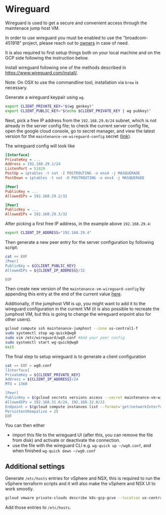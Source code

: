 # Wireguard

Wireguard is used to get a secure and convenient access through the maintenace jump host VM.

In order to use wireguard you must be enabled to use the "broadcom-451918" project, please reach out to [owners](../OWNERS) in case of need.

It is also required to first setup things both on your local machine and on the GCP side
following the instruction below.

Install wireguard following one of the methods described in https://www.wireguard.com/install/.

Note: On OSX to use the commandline tool, installation via `brew` is necessary.

Generate a wireguard keypair using `wg`.

```sh
export CLIENT_PRIVATE_KEY="$(wg genkey)"
export CLIENT_PUBLIC_KEY="$(echo $CLIENT_PRIVATE_KEY | wg pubkey)"
```

Next, pick a free IP address from the `192.168.29.0/24` subnet, which is not already in the server config file;
to check the current server config file, open the google cloud console, go to secret manager, and view the 
latest version for the `maintenance-vm-wireguard-config` secret ([link](https://console.cloud.google.com/security/secret-manager/secret/maintenance-vm-wireguard-config/versions?project=broadcom-451918)).

The wireguard config will look like

```ini
[Interface]
PrivateKey = ...
Address = 192.168.29.1/24
ListenPort = 51820
PostUp = iptables -t nat -I POSTROUTING -o ens4 -j MASQUERADE
PostDown = iptables -t nat -D POSTROUTING -o ens4 -j MASQUERADE

[Peer]
PublicKey = ...
AllowedIPs = 192.168.29.2/32

[Peer]
PublicKey = ...
AllowedIPs = 192.168.29.3/32
```

After picking a first free IP address, in the example above `192.168.29.4`:

```sh
export CLIENT_IP_ADDRESS="192.168.29.4"
```

Then generate a new peer entry for the server configuration by following script:

```sh
cat << EOF
[Peer]
PublicKey = ${CLIENT_PUBLIC_KEY}
AllowedIPs = ${CLIENT_IP_ADDRESS}/32

EOF
```

Then create new version of the `maintenance-vm-wireguard-config` by appending this entry at the end of the current value [here](https://console.cloud.google.com/security/secret-manager/secret/maintenance-vm-wireguard-config/versions?project=broadcom-451918).

Additionally, if the jumphost VM is up, you might want to add it to the wireguard configuration  in the current VM (it is also possible to recreate the jumphost VM, but this is going to change the wireguard enpoint also for other users).

```sh
gcloud compute ssh maintenance-jumphost --zone us-central1-f
sudo systemctl stop wg-quick@wg0
sudo vim /etc/wireguard/wg0.conf #Add your peer config
sudo systemctl start wg-quick@wg0
exit
```

The final step to setup wireguard is to generate a client configuration

```sh
cat << EOF > wg0.conf
[Interface]
PrivateKey = ${CLIENT_PRIVATE_KEY}
Address = ${CLIENT_IP_ADDRESS}/24
MTU = 1360

[Peer]
PublicKey = $(gcloud secrets versions access --secret maintenance-vm-wireguard-pubkey latest)
AllowedIPs = 192.168.31.0/24, 192.168.32.0/21
Endpoint = $(gcloud compute instances list --format='get(networkInterfaces[0].accessConfigs[0].natIP)' --filter='name=maintenance-jumphost'):51820
PersistentKeepalive = 25
EOF
```

You can then either

- import this file to the wireguard UI (after this, you can remove the file from disk) and activate or deactivate the connection.
- use the file with the wireguard CLI e.g. `wg-quick up ~/wg0.conf`, and when finished `wg-quick down ~/wg0.conf`

## Additional settings

Generate `/etc/hosts` entries for vSphere and NSX; this is required to run the vSphere terraform scripts and it will also make the vSphere and NSX UI to work smootly.

```sh
gcloud vmware private-clouds describe k8s-gcp-gcve --location us-central1-a --format='json' | jq -r '.vcenter.internalIp + " " + .vcenter.fqdn +"\n" + .nsx.internalIp + " " + .nsx.fqdn'
```

Add those entries to `/etc/hosts`.